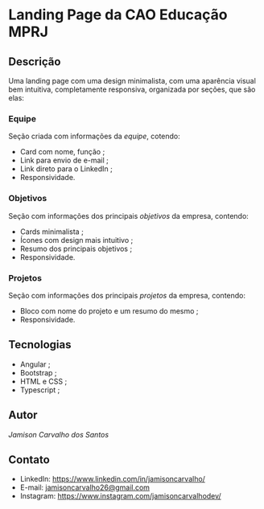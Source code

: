 # Landing Page da CAO Educação MPRJ
## Descrição
Uma landing page com uma design minimalista, com uma aparência visual bem intuitiva, completamente responsiva, organizada por seções, que são elas:

### Equipe
Seção criada com informações da *equipe*, cotendo:
* Card com nome, função ;
* Link para envio de e-mail ;
* Link direto para o LinkedIn ;
* Responsividade.
### Objetivos
Seção com informações dos principais *objetivos* da empresa, contendo:
* Cards minimalista ;
* Ícones com design mais intuitivo ;
* Resumo dos principais objetivos ;
* Responsividade.
### Projetos
Seção com informações dos principais *projetos* da empresa, contendo:
* Bloco com nome do projeto e um resumo do mesmo ;
* Responsividade.
## Tecnologias
* Angular ;
* Bootstrap ;
* HTML e CSS ;
* Typescript ;
## Autor
*Jamison Carvalho dos Santos*
## Contato
* LinkedIn: https://www.linkedin.com/in/jamisoncarvalho/
* E-mail: jamisoncarvalho26@gmail.com
* Instagram: https://www.instagram.com/jamisoncarvalhodev/
